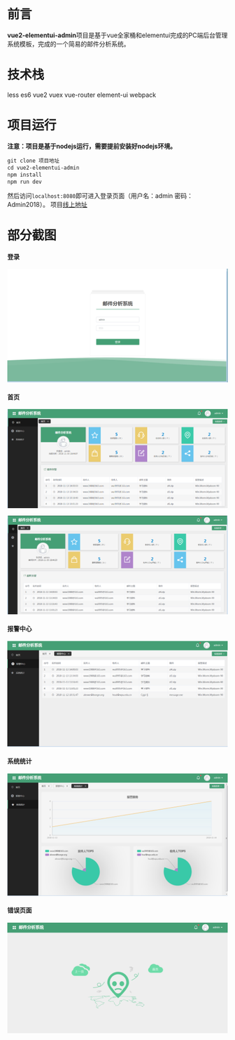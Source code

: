# 前言
**vue2-elementui-admin**项目是基于vue全家桶和elementui完成的PC端后台管理系统模板，完成的一个简易的邮件分析系统。
# 技术栈
less es6 vue2 vuex vue-router element-ui webpack
# 项目运行
**注意：项目是基于nodejs运行，需要提前安装好nodejs环境。**

```
git clone 项目地址
cd vue2-elementui-admin
npm install
npm run dev
```
然后访问```localhost:8080```即可进入登录页面（用户名：admin  密码：Admin2018）。
项目[线上地址](http://www.sunnynut.xyz:8080/mas/#/login)
# 部分截图
#### 登录
![img1](https://raw.githubusercontent.com/nut77/vue2-elementui-admin/1.0.0/screenshots/1.png)
#### 首页
![img2](https://raw.githubusercontent.com/nut77/vue2-elementui-admin/1.0.0/screenshots/2.png)

![img3](https://raw.githubusercontent.com/nut77/vue2-elementui-admin/1.0.0/screenshots/3.png)
#### 报警中心
![img4](https://raw.githubusercontent.com/nut77/vue2-elementui-admin/1.0.0/screenshots/4.png)
#### 系统统计
![img5](https://raw.githubusercontent.com/nut77/vue2-elementui-admin/1.0.0/screenshots/5.png)
#### 错误页面
![img6](https://raw.githubusercontent.com/nut77/vue2-elementui-admin/1.0.0/screenshots/6.png)
